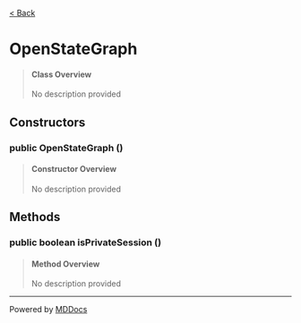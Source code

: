 [< Back](../README.md)
# OpenStateGraph #
>#### Class Overview ####
>No description provided
## Constructors ##
### public OpenStateGraph () ###
>#### Constructor Overview ####
>No description provided
>
## Methods ##
### public boolean isPrivateSession () ###
>#### Method Overview ####
>No description provided
>

---
Powered by [MDDocs](https://github.com/VRCube/MDDocs)